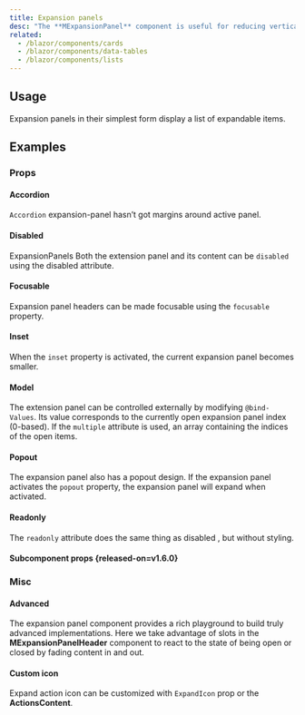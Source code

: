 ```yaml
---
title: Expansion panels
desc: "The **MExpansionPanel** component is useful for reducing vertical space with large amounts of information. The default functionality of the component is to only display one expansion-panel body at a time; however, with the **Multiple** property, the expansion-panel can remain open until explicitly closed."
related:
  - /blazor/components/cards
  - /blazor/components/data-tables
  - /blazor/components/lists
---
```


## Usage

Expansion panels in their simplest form display a list of expandable items.

<masa-example file="Examples.components.expansion_panels.Usage"></masa-example>

## Examples

### Props

#### Accordion

`Accordion` expansion-panel hasn’t got margins around active panel.

<masa-example file="Examples.components.expansion_panels.Accordion"></masa-example>

#### Disabled

ExpansionPanels Both the extension panel and its content can be `disabled` using the disabled attribute. 

<masa-example file="Examples.components.expansion_panels.Disabled"></masa-example>

#### Focusable

Expansion panel headers can be made focusable using the `focusable` property.

<masa-example file="Examples.components.expansion_panels.Focusable"></masa-example>

#### Inset

When the `inset` property is activated, the current expansion panel becomes smaller.

<masa-example file="Examples.components.expansion_panels.Inset"></masa-example>

#### Model

The extension panel can be controlled externally by modifying `@bind-Values`. Its value corresponds to the currently open expansion panel index (0-based). If the `multiple` attribute is used, an array containing the indices of the open items.

<masa-example file="Examples.components.expansion_panels.Model"></masa-example>

#### Popout

The expansion panel also has a popout design. If the expansion panel activates the `popout` property, the expansion panel will expand when activated.

<masa-example file="Examples.components.expansion_panels.Popout"></masa-example>

#### Readonly

The `readonly` attribute does the same thing as disabled , but without styling.

<masa-example file="Examples.components.expansion_panels.Readonly"></masa-example>

#### Subcomponent props {released-on=v1.6.0}

<masa-example file="Examples.components.expansion_panels.SubComponents"></masa-example>

### Misc

#### Advanced

The expansion panel component provides a rich playground to build truly advanced implementations. Here we take advantage of slots in the **MExpansionPanelHeader**   component to react to the state of being open or closed by fading content in and out.

<masa-example file="Examples.components.expansion_panels.Advanced"></masa-example>

#### Custom icon

Expand action icon can be customized with `ExpandIcon` prop or the **ActionsContent**.

<masa-example file="Examples.components.expansion_panels.CustomIcon"></masa-example>

